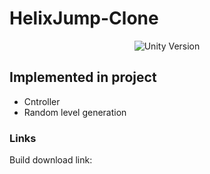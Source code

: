# HelixJump-Clone
<p align="center">
  
  <img src="https://img.shields.io/badge/Unity%20version-2020.3.25f1-blue" alt="Unity Version">
  
</p>

## Implemented in project

* Cntroller
* Random level generation


### Links
Build download link: 
